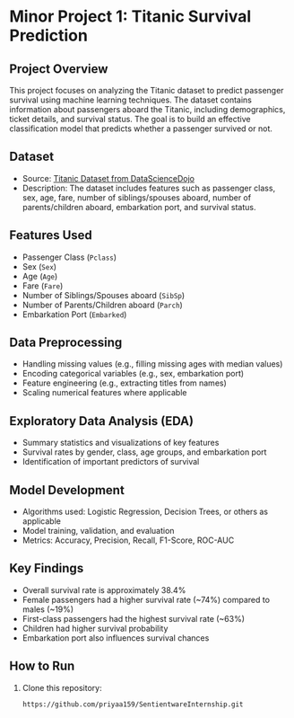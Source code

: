 # Minor Project 1: Titanic Survival Prediction

## Project Overview
This project focuses on analyzing the Titanic dataset to predict passenger survival using machine learning techniques. The dataset contains information about passengers aboard the Titanic, including demographics, ticket details, and survival status. The goal is to build an effective classification model that predicts whether a passenger survived or not.

## Dataset
- Source: [Titanic Dataset from DataScienceDojo](https://raw.githubusercontent.com/datasciencedojo/datasets/master/titanic.csv)
- Description: The dataset includes features such as passenger class, sex, age, fare, number of siblings/spouses aboard, number of parents/children aboard, embarkation port, and survival status.

## Features Used
- Passenger Class (`Pclass`)
- Sex (`Sex`)
- Age (`Age`)
- Fare (`Fare`)
- Number of Siblings/Spouses aboard (`SibSp`)
- Number of Parents/Children aboard (`Parch`)
- Embarkation Port (`Embarked`)

## Data Preprocessing
- Handling missing values (e.g., filling missing ages with median values)
- Encoding categorical variables (e.g., sex, embarkation port)
- Feature engineering (e.g., extracting titles from names)
- Scaling numerical features where applicable

## Exploratory Data Analysis (EDA)
- Summary statistics and visualizations of key features
- Survival rates by gender, class, age groups, and embarkation port
- Identification of important predictors of survival

## Model Development
- Algorithms used: Logistic Regression, Decision Trees, or others as applicable
- Model training, validation, and evaluation
- Metrics: Accuracy, Precision, Recall, F1-Score, ROC-AUC

## Key Findings
- Overall survival rate is approximately 38.4%
- Female passengers had a higher survival rate (~74%) compared to males (~19%)
- First-class passengers had the highest survival rate (~63%)
- Children had higher survival probability
- Embarkation port also influences survival chances

## How to Run
1. Clone this repository:
   ```bash
   https://github.com/priyaa159/SentientwareInternship.git
